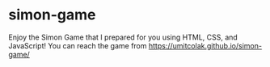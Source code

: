 # simon-game
Enjoy the Simon Game that I prepared for you using HTML, CSS, and JavaScript!
You can reach the game from  https://umitcolak.github.io/simon-game/ 
